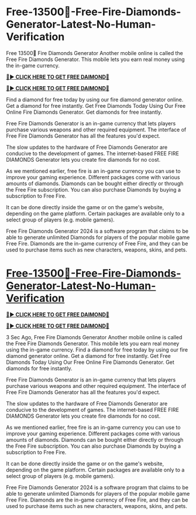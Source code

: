 # Free-13500💎-Free-Fire-Diamonds-Generator-Latest-No-Human-Verification

Free 13500💎 Fire Diamonds Generator Another mobile online is called the Free Fire Diamonds Generator. This mobile lets you earn real money using the in-game currency.

**[🔴► CLICK HERE TO GET FREE DAIMOND💎](https://tinyurl.com/yzm2yxze)**

**[🔴► CLICK HERE TO GET FREE DAIMOND💎](https://tinyurl.com/yzm2yxze)**

Find a diamond for free today by using our fire diamond generator online. Get a diamond for free instantly. Get Free Diamonds Today Using Our Free Online Fire Diamonds Generator. Get diamonds for free instantly.

Free Fire Diamonds Generator is an in-game currency that lets players purchase various weapons and other required equipment. The interface of Free Fire Diamonds Generator has all the features you'd expect.

The slow updates to the hardware of Free Diamonds Generator are conducive to the development of games. The internet-based FREE FIRE DIAMONDS Generator lets you create fire diamonds for no cost.

As we mentioned earlier, free fire is an in-game currency you can use to improve your gaming experience. Different packages come with various amounts of diamonds. Diamonds can be bought either directly or through the Free Fire subscription. You can also purchase Diamonds by buying a subscription to Free Fire.

It can be done directly inside the game or on the game's website, depending on the game platform. Certain packages are available only to a select group of players (e.g. mobile gamers).

Free Fire Diamonds Generator 2024 is a software program that claims to be able to generate unlimited Diamonds for players of the popular mobile game Free Fire. Diamonds are the in-game currency of Free Fire, and they can be used to purchase items such as new characters, weapons, skins, and pets.



# [Free-13500💎-Free-Fire-Diamonds-Generator-Latest-No-Human-Verification](https://tinyurl.com/yzm2yxze)

**[🔴► CLICK HERE TO GET FREE DAIMOND💎](https://tinyurl.com/yzm2yxze)**

**[🔴► CLICK HERE TO GET FREE DAIMOND💎](https://tinyurl.com/yzm2yxze)**

3 Sec Ago, Free Fire Diamonds Generator Another mobile online is called the Free Fire Diamonds Generator. This mobile lets you earn real money using the in-game currency.
Find a diamond for free today by using our fire diamond generator online. Get a diamond for free instantly. Get Free Diamonds Today Using Our Free Online Fire Diamonds Generator. Get diamonds for free instantly.

Free Fire Diamonds Generator is an in-game currency that lets players purchase various weapons and other required equipment. The interface of Free Fire Diamonds Generator has all the features you'd expect.

The slow updates to the hardware of Free Diamonds Generator are conducive to the development of games. The internet-based FREE FIRE DIAMONDS Generator lets you create fire diamonds for no cost.

As we mentioned earlier, free fire is an in-game currency you can use to improve your gaming experience. Different packages come with various amounts of diamonds. Diamonds can be bought either directly or through the Free Fire subscription. You can also purchase Diamonds by buying a subscription to Free Fire.

It can be done directly inside the game or on the game's website, depending on the game platform. Certain packages are available only to a select group of players (e.g. mobile gamers).

Free Fire Diamonds Generator 2024 is a software program that claims to be able to generate unlimited Diamonds for players of the popular mobile game Free Fire. Diamonds are the in-game currency of Free Fire, and they can be used to purchase items such as new characters, weapons, skins, and pets.
